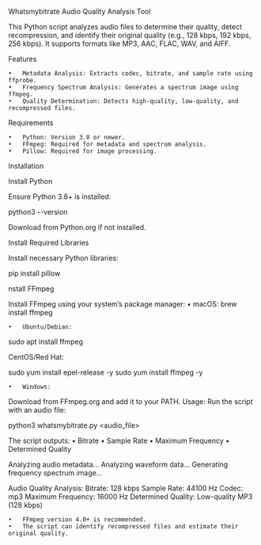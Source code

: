 Whatsmybitrate
Audio Quality Analysis Tool

This Python script analyzes audio files to determine their quality, detect recompression, and identify their original quality (e.g., 128 kbps, 192 kbps, 256 kbps). It supports formats like MP3, AAC, FLAC, WAV, and AIFF.

Features

	•	Metadata Analysis: Extracts codec, bitrate, and sample rate using ffprobe.
	•	Frequency Spectrum Analysis: Generates a spectrum image using ffmpeg.
	•	Quality Determination: Detects high-quality, low-quality, and recompressed files.

Requirements

	•	Python: Version 3.8 or newer.
	•	FFmpeg: Required for metadata and spectrum analysis.
	•	Pillow: Required for image processing.

Installation

Install Python

Ensure Python 3.8+ is installed:

python3 --version

Download from Python.org if not installed.

Install Required Libraries

Install necessary Python libraries:

pip install pillow

nstall FFmpeg

Install FFmpeg using your system’s package manager:
	•	macOS: brew install ffmpeg

 	•	Ubuntu/Debian:
  sudo apt install ffmpeg

  CentOS/Red Hat:

  sudo yum install epel-release -y
sudo yum install ffmpeg -y

	•	Windows:
Download from FFmpeg.org and add it to your PATH.
Usage:
Run the script with an audio file:

python3 whatsmybitrate.py <audio_file>

The script outputs:
	•	Bitrate
	•	Sample Rate
	•	Maximum Frequency
	•	Determined Quality

Analyzing audio metadata...
Analyzing waveform data...
Generating frequency spectrum image...

Audio Quality Analysis:
Bitrate: 128 kbps
Sample Rate: 44100 Hz
Codec: mp3
Maximum Frequency: 16000 Hz
Determined Quality: Low-quality MP3 (128 kbps)

	•	FFmpeg version 4.0+ is recommended.
	•	The script can identify recompressed files and estimate their original quality.
